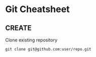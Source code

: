 # Git Cheatsheet

## CREATE

Clone existing repository

```shell
git clone git@github.com:user/repo.git
```